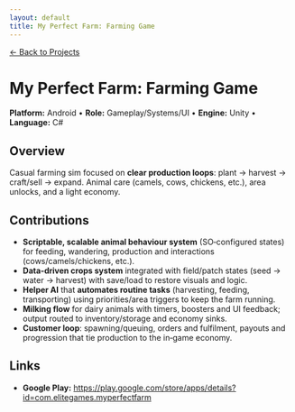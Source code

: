 ```yaml
---
layout: default
title: My Perfect Farm: Farming Game
---
```


[← Back to Projects](/projects)

# My Perfect Farm: Farming Game
**Platform:** Android • **Role:** Gameplay/Systems/UI • **Engine:** Unity • **Language:** C#

## Overview
Casual farming sim focused on **clear production loops**: plant → harvest → craft/sell → expand. Animal care (camels, cows, chickens, etc.), area unlocks, and a light economy.

## Contributions
- **Scriptable, scalable animal behaviour system** (SO‑configured states) for feeding, wandering, production and interactions (cows/camels/chickens, etc.).
- **Data‑driven crops system** integrated with field/patch states (seed → water → harvest) with save/load to restore visuals and logic.
- **Helper AI** that **automates routine tasks** (harvesting, feeding, transporting) using priorities/area triggers to keep the farm running.
- **Milking flow** for dairy animals with timers, boosters and UI feedback; output routed to inventory/storage and economy sinks.
- **Customer loop**: spawning/queuing, orders and fulfilment, payouts and progression that tie production to the in‑game economy.

## Links
- **Google Play:** https://play.google.com/store/apps/details?id=com.elitegames.myperfectfarm
